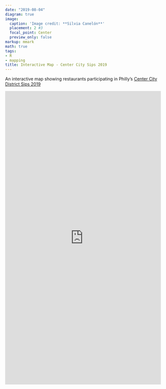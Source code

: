 ```yaml
---
date: "2019-08-04"
diagram: true
image:
  caption: 'Image credit: **Silvia Canelón**'
  placement: 2 #3
  focal_point: Center
  preview_only: false
markup: mmark
math: true
tags:
- R
- mapping
title: Interactive Map - Center City Sips 2019
---
```


An interactive map showing restaurants participating in Philly’s [Center City District Sips 2019](https://centercityphila.org/explore-center-city/ccdsips)

<iframe
    src="https://spcanelon.github.io/CCDSips2019.html"
    width="100%"
    height="950px"
    style="border:none;">
</iframe>
